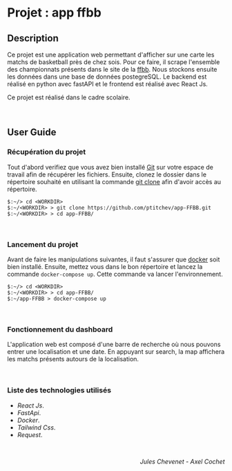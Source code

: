# **Projet : app ffbb**

## **Description**

Ce projet est une application web permettant d'afficher sur une carte les matchs de basketball près de chez sois. Pour ce faire, il scrape l'ensemble des championnats présents dans le site de la [ffbb](http://www.ffbb.com/). Nous stockons ensuite les données dans une base de données postegreSQL. Le backend est réalisé en python avec fastAPI et le frontend est réalisé avec React Js.

Ce projet est réalisé dans le cadre scolaire. 

<br>

## **User Guide**

### **Récupération du projet**

Tout d'abord verifiez que vous avez bien installé [Git](https://git-scm.com/) sur votre espace de travail afin de récupérer les fichiers.
Ensuite, clonez le dossier dans le répertoire souhaité en utilisant la commande [git clone](https://github.com/ptitchev/app-FFBB.git) afin d'avoir accès au répertoire.

```
$:~/> cd <WORKDIR>
$:~/<WORKDIR> > git clone https://github.com/ptitchev/app-FFBB.git
$:~/<WORKDIR> > cd app-FFBB/
```

<br>

### **Lancement du projet**

Avant de faire les manipulations suivantes, il faut s'assurer que [docker](https://docs.docker.com/get-docker/) soit bien installé. 
Ensuite, mettez vous dans le bon répertoire et lancez la commande `docker-compose up`. Cette commande va lancer l'environnement.
```
$:~/> cd <WORKDIR>
$:~/<WORKDIR> > cd app-FFBB/
$:~/app-FFBB > docker-compose up
```
<br>

### **Fonctionnement du dashboard**

L'application web est composé d'une barre de recherche où nous pouvons entrer une localisation et une date. En appuyant sur search, la map affichera les matchs présents autours de la localisation.

<br>

### **Liste des technologies utilisés**

* *React Js*.
* *FastApi*.
* *Docker*.
* *Tailwind Css*.
* *Request*.

 
<br>

*<div style="text-align: right"> Jules Chevenet - Axel Cochet </div>*

